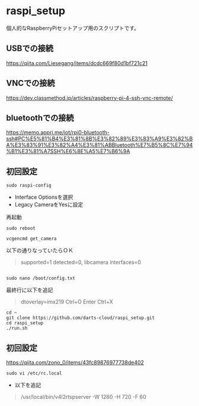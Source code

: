 # raspi_setup
個人的なRaspberryPiセットアップ用のスクリプトです。

## USBでの接続
https://qiita.com/Liesegang/items/dcdc669f80d1bf721c21

## VNCでの接続
https://dev.classmethod.jp/articles/raspberry-pi-4-ssh-vnc-remote/

## bluetoothでの接続
https://memo.appri.me/iot/rpi0-bluetooth-ssh#PC%E5%81%B4%E3%81%8B%E3%82%89%E3%83%A9%E3%82%BA%E3%83%91%E3%82%A4%E3%81%ABBluetooth%E7%B5%8C%E7%94%B1%E3%81%A7SSH%E6%8E%A5%E7%B6%9A

## 初回設定
```
sudo raspi-config
```
- Interface Optionsを選択
- Legacy CameraをYesに設定

再起動
```
sudo reboot
```

```
vcgencmd get_camera
```
以下の通りなっていたらＯＫ
> supported=1 detected=0, libcamera interfaces=0
```

sudo nano /boot/config.txt
```
最終行に以下を追記
> dtoverlay=imx219
Ctrl+O Enter Ctrl+X
```
cd ~
git clone https://github.com/darts-cloud/raspi_setup.git
cd raspi_setup
./run.sh
```

## 初回設定
https://qiita.com/zono_0/items/43fc89876977738de402


```
sudo vi /etc/rc.local
```
- 以下を追記
> /usr/local/bin/v4l2rtspserver -W 1280 -H 720 -F 60
